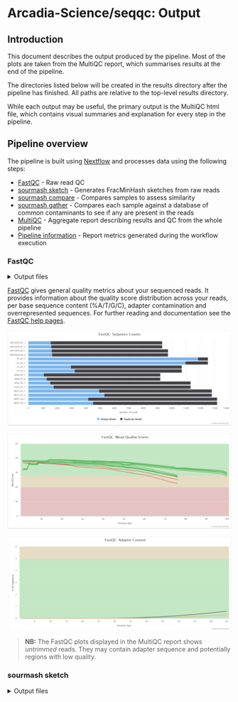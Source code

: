 # Arcadia-Science/seqqc: Output

## Introduction

This document describes the output produced by the pipeline.
Most of the plots are taken from the MultiQC report, which summarises results at the end of the pipeline.

The directories listed below will be created in the results directory after the pipeline has finished.
All paths are relative to the top-level results directory.

While each output may be useful, the primary output is the MultiQC html file, which contains visual summaries and explanation for every step in the pipeline.

## Pipeline overview

The pipeline is built using [Nextflow](https://www.nextflow.io/) and processes data using the following steps:

- [FastQC](#fastqc) - Raw read QC
- [sourmash sketch](#sourmash-sketch) - Generates FracMinHash sketches from raw reads
- [sourmash compare](#sourmash-compare) - Compares samples to assess similarity
- [sourmash gather](#sourmash-gather) - Compares each sample against a database of common contaminants to see if any are present in the reads
- [MultiQC](#multiqc) - Aggregate report describing results and QC from the whole pipeline
- [Pipeline information](#pipeline-information) - Report metrics generated during the workflow execution

### FastQC

<details markdown="1">
<summary>Output files</summary>

- `fastqc/`
  - `*_fastqc.html`: FastQC report containing quality metrics.
  - `*_fastqc.zip`: Zip archive containing the FastQC report, tab-delimited data file and plot images.

</details>

[FastQC](http://www.bioinformatics.babraham.ac.uk/projects/fastqc/) gives general quality metrics about your sequenced reads. It provides information about the quality score distribution across your reads, per base sequence content (%A/T/G/C), adapter contamination and overrepresented sequences. For further reading and documentation see the [FastQC help pages](http://www.bioinformatics.babraham.ac.uk/projects/fastqc/Help/).

![MultiQC - FastQC sequence counts plot](images/mqc_fastqc_counts.png)

![MultiQC - FastQC mean quality scores plot](images/mqc_fastqc_quality.png)

![MultiQC - FastQC adapter content plot](images/mqc_fastqc_adapter.png)

> **NB:** The FastQC plots displayed in the MultiQC report shows _untrimmed_ reads. They may contain adapter sequence and potentially regions with low quality.

### sourmash sketch

<details markdown="1">
<summary>Output files</summary>

- `sourmash/`
  - `*sig`: JSON file containing FracMinHash sketches and metadata.

[sourmash sketch](https://sourmash.readthedocs.io/en/latest/command-line.html#sourmash-sketch-make-sourmash-signatures-from-sequence-data) generates a sourmash signature that contains three FracMinHash sketches, one for each k-mer length 21, 31, and 51, as well as abundance information for each of the k-mers included in the sketch.
sourmash sketch uses a "scaled" value to determine which k-mers are included in the sketch.
This pipeline uses a scaled value of 1000, meaning approximately 1/1000th of all distinct k-mers in each raw read file is included in the final sketch.
Importantly, the same fraction of sequences are subsampled across different samples which allows accurate comparisons of overall sample similarity.
Each signature is a JSON file containing the sketches and associated metdata.
For more information, see the [sourmash documentation](https://sourmash.readthedocs.io/en/latest/).

### sourmash compare

<details markdown="1">
<summary>Output files</summary>

- `sourmash/`
  - `comp.npy`: numpy array recording the square similarity matrix.
  - `comp.npy.labels.txt`: labels (sample names) for the numpy array.
  - `comp.csv`: CSV of the square similarity matrix and sample names.

[sourmash compare](https://sourmash.readthedocs.io/en/latest/command-line.html#sourmash-compare-compare-many-signatures) compares sketches of the raw sequencing reads to estimate sample similarity.
Sourmash compare uses angular similarity which takes abundance information into account when estimating sample similarity.
The output is a square matrix where each entry _[i, j]_ contains the estimated angular similarity between sample _i_ and sample _j_.
Values range between 0 and 1, where 0 means there is no overlap between two samples and 1 means there is perfect overlap.
For more information, see the [sourmash documentation](https://sourmash.readthedocs.io/en/latest/).

### sourmash gather

<details markdown="1">
<summary>Output files</summary>

- `sourmash/`
  - `*csv`: a CSV file recording the fraction of overlap between the sample and a database.

[sourmash gather](https://sourmash.readthedocs.io/en/latest/command-line.html#sourmash-gather-find-metagenome-members) selects the best reference genomes to use for a metagenome analysis, by finding the smallest set of non-overlapping matches to the query in a database.
This pipeline uses a database of over 4000 genomes from common laboratory, kit, or sequencer contaminants to assess whether the raw reads are contaminated.
For more information on how sourmash gather works, see the [sourmash documentation](https://sourmash.readthedocs.io/en/latest/).

### MultiQC

<details markdown="1">
<summary>Output files</summary>

- `multiqc/`
  - `multiqc_report.html`: a standalone HTML file that can be viewed in your web browser.
  - `multiqc_data/`: directory containing parsed statistics from the different tools used in the pipeline.
  - `multiqc_plots/`: directory containing static images from the report in various formats.

</details>

[MultiQC](http://multiqc.info) is a visualization tool that generates a single HTML report summarising all samples in your project. Most of the pipeline QC results are visualised in the report and further statistics are available in the report data directory.

Results generated by MultiQC collate pipeline QC from FastQC and sourmash.
The pipeline has special steps which also allow the software versions to be reported in the MultiQC output for future traceability.
For more information about how to use MultiQC reports, see <http://multiqc.info>.

### Pipeline information

<details markdown="1">
<summary>Output files</summary>

- `pipeline_info/`
  - Reports generated by Nextflow: `execution_report.html`, `execution_timeline.html`, `execution_trace.txt` and `pipeline_dag.dot`/`pipeline_dag.svg`.
  - Reports generated by the pipeline: `pipeline_report.html`, `pipeline_report.txt` and `software_versions.yml`. The `pipeline_report*` files will only be present if the `--email` / `--email_on_fail` parameter's are used when running the pipeline.
  - Reformatted samplesheet files used as input to the pipeline: `samplesheet.valid.csv`.

</details>

[Nextflow](https://www.nextflow.io/docs/latest/tracing.html) provides excellent functionality for generating various reports relevant to the running and execution of the pipeline. This will allow you to troubleshoot errors with the running of the pipeline, and also provide you with other information such as launch commands, run times and resource usage.
